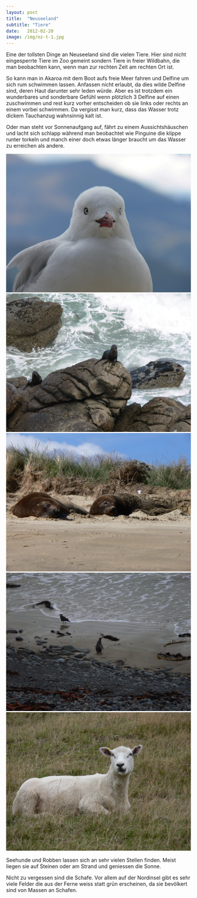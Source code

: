 ```yaml
---
layout: post
title:  "Neuseeland"
subtitle: "Tiere"
date:   2012-02-20
image: /img/nz-t-1.jpg
---
```


Eine der tollsten Dinge an Neuseeland sind die vielen Tiere. Hier sind nicht eingesperrte Tiere im Zoo gemeint sondern Tiere in freier Wildbahn, die man beobachten kann, wenn man zur rechten Zeit am rechten Ort ist. 

So kann man in Akaroa mit dem Boot aufs freie Meer fahren und Delfine um sich rum schwimmen lassen. Anfassen nicht erlaubt, da dies wilde Delfine sind, deren Haut darunter sehr leden würde. Aber es ist trotzdem ein wunderbares und sonderbare Gefühl wenn plötzlich 3 Delfine auf einen zuschwimmen und rest kurz vorher entscheiden ob sie links oder rechts an einem vorbei schwimmen. Da vergisst man kurz, dass das Wasser trotz dickem Tauchanzug wahnsinnig kalt ist.

Oder man steht vor Sonnenaufgang auf, fährt zu einem Aussichtshäuschen und lacht sich schlapp während man beobachtet wie Pinguine die klippe runter torkeln und manch einer doch etwas länger braucht um das Wasser zu erreichen als andere.

<div class="container-gallery">
<div><img src="/img/nz-t-2.jpg" alt></div>
<div><img src="/img/nz-t-3.jpg" alt></div>
<div><img src="/img/nz-t-4.jpg" alt></div>
<div><img src="/img/nz-t-5.jpg" alt></div>
<div><img src="/img/nz-t-6.jpg" alt></div>
</div>

Seehunde und Robben lassen sich an sehr vielen Stellen finden. Meist liegen sie auf Steinen oder am Strand und geniessen die Sonne. 

Nicht zu vergessen sind die Schafe. Vor allem auf der Nordinsel gibt es sehr viele Felder die aus der Ferne weiss statt grün erscheinen, da sie bevölkert sind von Massen an Schafen.